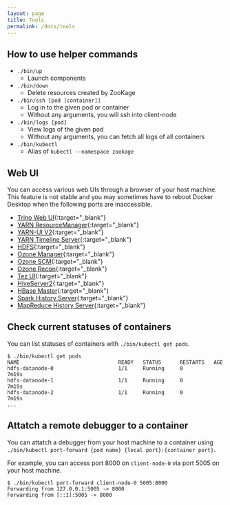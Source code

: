 ```yaml
---
layout: page
title: Tools
permalink: /docs/tools
---
```


## How to use helper commands

* `./bin/up`
    * Launch components
* `./bin/down`
    * Delete resources created by ZooKage
* `./bin/ssh [pod [container]]`
    * Log in to the given pod or container
    * Without any arguments, you will ssh into client-node
* `./bin/logs [pod]`
    * View logs of the given pod
    * Without any arguments, you can fetch all logs of all containers
* `./bin/kubectl`
    * Alias of `kubectl --namespace zookage`

## Web UI

You can access various web UIs through a browser of your host machine. This feature is not stable and you may sometimes have to reboot Docker Desktop when the following ports are inaccessible.

* [Trino Web UI](http://localhost:8080/ui/){:target="_blank"}
* [YARN ResourceManager](http://localhost:8088/cluster){:target="_blank"}
* [YARN-UI V2](http://localhost:8088/ui2/){:target="_blank"}
* [YARN Timeline Server](http://localhost:8188/applicationhistory){:target="_blank"}
* [HDFS](http://localhost:9870/){:target="_blank"}
* [Ozone Manager](http://localhost:9874/#!/){:target="_blank"}
* [Ozone SCM](http://localhost:9876/#!/){:target="_blank"}
* [Ozone Recon](http://localhost:9888/#/Overview){:target="_blank"}
* [Tez UI](http://localhost:9999/tez-ui/){:target="_blank"}
* [HiveServer2](http://localhost:10002/){:target="_blank"}
* [HBase Master](http://localhost:16010/master-status){:target="_blank"}
* [Spark History Server](http://localhost:18080/){:target="_blank"}
* [MapReduce History Server](http://localhost:19888/jobhistory){:target="_blank"}

## Check current statuses of containers

You can list statuses of containers with `./bin/kubectl get pods`.

```console
$ ./bin/kubectl get pods
NAME                                READY   STATUS      RESTARTS   AGE
hdfs-datanode-0                     1/1     Running     0          7m19s
hdfs-datanode-1                     1/1     Running     0          7m19s
hdfs-datanode-2                     1/1     Running     0          7m19s
...
```

## Attatch a remote debugger to a container

You can attatch a debugger from your host machine to a container using `./bin/kubectl port-forward {pod name} {local port}:{container port}`.

For example, you can access port 8000 on `client-node-0` via port 5005 on your host machine.

```console
$ ./bin/kubectl port-forward client-node-0 5005:8000
Forwarding from 127.0.0.1:5005 -> 8000
Forwarding from [::1]:5005 -> 8000
```
